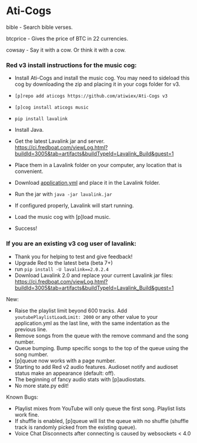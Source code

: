 # Ati-Cogs

bible - Search bible verses.

btcprice - Gives the price of BTC in 22 currencies.

cowsay - Say it with a cow. Or think it with a cow.



### Red v3 install instructions for the music cog:

- Install Ati-Cogs and install the music cog. You may need to sideload this cog by downloading the zip and placing it in your cogs folder for v3.

- `[p]repo add aticogs https://github.com/atiwiex/Ati-Cogs v3`
- `[p]cog install aticogs music`

- `pip install lavalink`

- Install Java.
- Get the latest Lavalink jar and server. https://ci.fredboat.com/viewLog.html?buildId=3005&tab=artifacts&buildTypeId=Lavalink_Build&guest=1
- Place them in a Lavalink folder on your computer, any location that is convenient.
- Download [application.yml](https://tinyurl.com/yddqwr6z) and place it in the Lavalink folder.
- Run the jar with `java -jar lavalink.jar`
- If configured properly, Lavalink will start running.

- Load the music cog with [p]load music.
- Success!


### If you are an existing v3 cog user of lavalink:

- Thank you for helping to test and give feedback!
- Upgrade Red to the latest beta (beta 7+)
- run `pip install -U lavalink==2.0.2.4`
- Download Lavalink 2.0 and replace your current Lavalink jar files: https://ci.fredboat.com/viewLog.html?buildId=3005&tab=artifacts&buildTypeId=Lavalink_Build&guest=1


New: 

- Raise the playlist limit beyond 600 tracks. Add `youtubePlaylistLoadLimit: 2000` or any other value to your application.yml as the last line, with the same indentation as the previous line.
- Remove songs from the queue with the remove command and the song number.
- Queue bumping. Bump specific songs to the top of the queue using the song number.
- [p]queue now works with a page number.
- Starting to add Red v2 audio features. Audioset notify and audioset status make an appearance (default: off).
- The beginning of fancy audio stats with [p]audiostats.
- No more state.py edit!


Known Bugs:

- Playlist mixes from YouTube will only queue the first song. Playlist lists work fine.
- If shuffle is enabled, [p]queue will list the queue with no shuffle (shuffle track is randomly picked from the existing queue).
- Voice Chat Disconnects after connecting is caused by websockets < 4.0